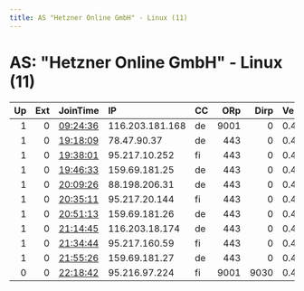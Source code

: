 ```yaml
---
title: AS "Hetzner Online GmbH" - Linux (11)
---
```


# AS: "Hetzner Online GmbH" - Linux (11)

|   Up |   Ext | JoinTime                                                                                            | IP              | CC   |   ORp |   Dirp | Version   | Contact            | Nickname   |   eFamMembers |
|-----:|------:|:----------------------------------------------------------------------------------------------------|:----------------|:-----|------:|-------:|:----------|:-------------------|:-----------|--------------:|
|    1 |     0 | [09:24:36](https://metrics.torproject.org/rs.html#details/431702B3A68A6015F9955DD4FD0129175B43EA0F) | 116.203.181.168 | de   |  9001 |      0 | 0.4.3.5   | tor@muehlbeyer.net | bituman    |             1 |
|    1 |     0 | [19:18:09](https://metrics.torproject.org/rs.html#details/40697C345CB4128963A7BC66B63B17C7120959F1) | 78.47.90.37     | de   |   443 |      0 | 0.4.3.5   | None               | Unnamed    |             1 |
|    1 |     0 | [19:38:01](https://metrics.torproject.org/rs.html#details/8B73A0FE9754E7CE3BE74F8571B1FE07A9B333E6) | 95.217.10.252   | fi   |   443 |      0 | 0.4.3.5   | None               | Unnamed    |             1 |
|    1 |     0 | [19:46:33](https://metrics.torproject.org/rs.html#details/B189FF8E8E137FC70AA2AC028DC7AD192370F62E) | 159.69.181.25   | de   |   443 |      0 | 0.4.3.5   | None               | Unnamed    |             1 |
|    1 |     0 | [20:09:26](https://metrics.torproject.org/rs.html#details/DBB688FC0E011E7D042A622493B6913DE5F05CB8) | 88.198.206.31   | de   |   443 |      0 | 0.4.3.5   | None               | Unnamed    |             1 |
|    1 |     0 | [20:35:11](https://metrics.torproject.org/rs.html#details/6F0E91FAD58E002BC700C2EC693C7F269973533E) | 95.217.20.144   | fi   |   443 |      0 | 0.4.3.5   | None               | Unnamed    |             1 |
|    1 |     0 | [20:51:13](https://metrics.torproject.org/rs.html#details/026A44426434BCF8CAC3F6936716E0B5C8AC8982) | 159.69.181.26   | de   |   443 |      0 | 0.4.3.5   | None               | Unnamed    |             1 |
|    1 |     0 | [21:14:45](https://metrics.torproject.org/rs.html#details/74AEC0978787393E563C587A3055545DA5035C26) | 116.203.18.174  | de   |   443 |      0 | 0.4.3.5   | None               | Unnamed    |             1 |
|    1 |     0 | [21:34:44](https://metrics.torproject.org/rs.html#details/840ED78A802ED8C647F6CB5F2DE409FFCB36B7AC) | 95.217.160.59   | fi   |   443 |      0 | 0.4.3.5   | None               | Unnamed    |             1 |
|    1 |     0 | [21:55:26](https://metrics.torproject.org/rs.html#details/936221243C48CEC2A1203261D30CD81A2171DC52) | 159.69.181.27   | de   |   443 |      0 | 0.4.3.5   | None               | Unnamed    |             1 |
|    0 |     0 | [22:18:42](https://metrics.torproject.org/rs.html#details/089032817A9946DE6E4009E481ECEA411EEA972E) | 95.216.97.224   | fi   |  9001 |   9030 | 0.4.3.5   | None               | Unnamed    |             1 |
